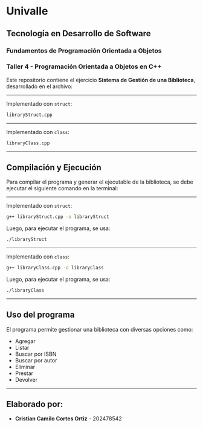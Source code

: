 # Univalle
## Tecnología en Desarrollo de Software
### Fundamentos de Programación Orientada a Objetos

### Taller 4 - Programación Orientada a Objetos en C++

Este repositorio contiene el ejercicio **Sistema de Gestión de una Biblioteca**,
desarrollado en el archivo:

---
Implementado con `struct`:
```sh
libraryStruct.cpp
```
---
Implementado con `class`:
```sh
libraryClass.cpp
```
---

## Compilación y Ejecución
Para compilar el programa y generar el ejecutable de la biblioteca, se debe ejecutar el siguiente comando en la terminal:

---
Implementado con `struct`:
```sh
g++ libraryStruct.cpp -o libraryStruct
```

Luego, para ejecutar el programa, se usa:

```sh
./libraryStruct
```
---

Implementado con `class`:
```sh
g++ libraryClass.cpp -o libraryClass
```

Luego, para ejecutar el programa, se usa:

```sh
./libraryClass
```
---

## Uso del programa
El programa permite gestionar una biblioteca con diversas opciones como:
- Agregar
- Listar
- Buscar por ISBN
- Buscar por autor
- Eliminar
- Prestar
- Devolver

---

## Elaborado por:
- **Cristian Camilo Cortes Ortiz** - 202478542


